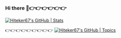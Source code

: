 ### Hi there 👋👉👉👉👉👉👉
[![Hiteker67's GitHub | Stats](https://stats.quine.sh/Hiteker67/github?theme=dark)](https://quine.sh?utm_source=widgets&utm_campaign=Hiteker67)

<!--
**Hiteker67/hiteker67** is a ✨ _special_ ✨ repository because its `README.md` (this file) appears on your GitHub profile.

Here are some ideas to get you started:

- 🔭 I’m currently working on ...
- 🌱 I’m currently learning ...
- 👯 I’m looking to collaborate on ...
- 🤔 I’m looking for help with ...
- 💬 Ask me about ...
- 📫 How to reach me: ...
- 😄 Pronouns: ...
- ⚡ Fun fact: ...
-->
👉👉👉👉👉👉👉👉👉
[![Hiteker67's GitHub | Topics](https://stats.quine.sh/Hiteker67/topics-over-time?theme=dark)](https://quine.sh?utm_source=widgets&utm_campaign=Hiteker67)
